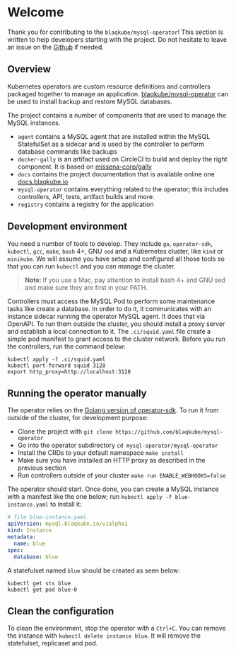 # Welcome

Thank you for contributing to the `blaqkube/mysql-operator`! This section is
written to help developers starting with the project. Do not hesitate to leave
an issue on the [Github](https://github.com/blaqkube/mysql-operator/issues)
if needed.

## Overview

Kubernetes operators are custom resource definitions and controllers packaged
together to manage an application.
[blaqkube/mysql-operator](https://github.com/blaqkube/mysql-operator) can be
used to install backup and restore MySQL databases.

The project contains a number of components that are used to manage the
MySQL instances.

- `agent` contains a MySQL agent that are installed within the MySQL
  StatefulSet as a sidecar and is used by the controller to perform
  database commands like backups
- `docker-gally` is an artifact used on CircleCI to build and deploy
  the right component. It is based on
  [missena-corp/gally](https://github.com/missena-corp/gally)
- `docs` contains the project documentation that is available online
  one [docs.blaqkube.io](https://docs.blaqkube.io/)
- `mysql-operator` contains everything related to the operator; this
  includes controllers, API, tests, artifact builds and more.
- `registry` contains a registry for the application

## Development environment

You need a number of tools to develop. They include `go`, `operator-sdk`,
`kubectl`, `gcc`, `make`, `bash` 4+, GNU `sed` and a Kubernetes cluster, like
`kind` or `minikube`. We will assume you have setup and configured all those
tools so that you can run `kubectl` and you can manage the cluster.

> **Note**: If you use a Mac, pay attention to install bash 4+ and GNU sed and
> make sure they are first in your PATH.

Controllers must access the MySQL Pod to perform some maintenance tasks like
create a database. In order to do it, it communicates with an instance sidecar
running the operator MySQL agent. It does that via OpenAPI. To run them
outside the cluster, you should install a proxy server and establish a
local connection to it. The `.ci/squid.yaml` file create a simple pod manifest
to grant access to the cluster network. Before you run the controllers, run
the command below:

```shell
kubectl apply -f .ci/squid.yaml
kubectl port-forward squid 3128
export http_proxy=http://localhost:3128
```

## Running the operator manually

The operator relies on the
[Golang version of operator-sdk](https://sdk.operatorframework.io/docs/building-operators/golang/).
To run it from outside of the cluster, for development purpose:

- Clone the project with `git clone https://github.com/blaqkube/mysql-operator`
- Go into the operator subdirectory `cd mysql-operator/mysql-operator`
- Install the CRDs to your default namespace `make install`
- Make sure you have installed an HTTP proxy as described in the previous
  section
- Run controllers outside of your cluster `make run ENABLE_WEBHOOKS=false`

The operator should start. Once done, you can create a MySQL instance with a
manifest like the one below; run `kubectl apply -f blue-instance.yaml` to
install it:

```yaml
# file blue-instance.yaml
apiVersion: mysql.blaqkube.io/v1alpha1
kind: Instance
metadata:
  name: blue
spec:
  database: blue
```

A statefulset named `blue` should be created as seen below:

```shell
kubectl get sts blue
kubectl get pod blue-0
```

## Clean the configuration

To clean the environment, stop the operator with a `Ctrl+C`. You can remove the instance with `kubectl delete instance blue`. It will remove the statefulset, replicaset and pod.
